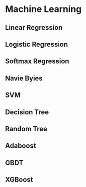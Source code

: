 # Machine Learning
## Linear Regression
## Logistic Regression
## Softmax Regression
## Navie Byies
## SVM
## Decision Tree
## Random Tree
## Adaboost
## GBDT
## XGBoost
